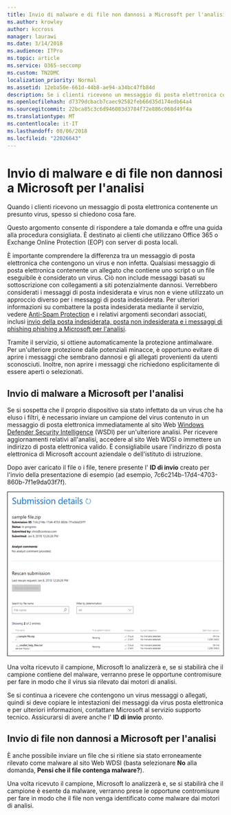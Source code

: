 ```yaml
---
title: Invio di malware e di file non dannosi a Microsoft per l'analisi
ms.author: krowley
author: kccross
manager: laurawi
ms.date: 3/14/2018
ms.audience: ITPro
ms.topic: article
ms.service: O365-seccomp
ms.custom: TN2DMC
localization_priority: Normal
ms.assetid: 12eba50e-661d-44b8-ae94-a34bc47fb84d
description: Se i clienti ricevono un messaggio di posta elettronica con un virus definitiva, che spesso askWhat è ora possibile procedere?
ms.openlocfilehash: d7379dcbacb7caec92582feb66d35d174edb64a4
ms.sourcegitcommit: 22bca85c3c6d946083d3784f72e886c068d49f4a
ms.translationtype: MT
ms.contentlocale: it-IT
ms.lasthandoff: 08/06/2018
ms.locfileid: "22026643"
---
```

# <a name="submitting-malware-and-non-malware-to-microsoft-for-analysis"></a>Invio di malware e di file non dannosi a Microsoft per l'analisi

Quando i clienti ricevono un messaggio di posta elettronica contenente un presunto virus, spesso si chiedono cosa fare.
  
Questo argomento consente di rispondere a tale domanda e offre una guida alla procedura consigliata. È destinato ai clienti che utilizzano Office 365 o Exchange Online Protection (EOP) con server di posta locali.
  
È importante comprendere la differenza tra un messaggio di posta elettronica che contengono un virus e non infetta. Qualsiasi messaggio di posta elettronica contenente un allegato che contiene uno script o un file eseguibile è considerato un virus. Ciò non include messaggi basati su sottoscrizione con collegamenti a siti potenzialmente dannosi. Verrebbero considerati i messaggi di posta indesiderata e virus non e viene utilizzato un approccio diverso per i messaggi di posta indesiderata. Per ulteriori informazioni su combattere la posta indesiderata mediante il servizio, vedere [Anti-Spam Protection](http://technet.microsoft.com/library/d5c58b9d-c9a2-4f2e-b4aa-b202aa4d5e7d.aspx) e i relativi argomenti secondari associati, inclusi [invio della posta indesiderata, posta non indesiderata e i messaggi di phishing phishing a Microsoft per l'analisi](submit-spam-non-spam-and-phishing-scam-messages-to-microsoft-for-analysis.md). 
  
Tramite il servizio, si ottiene automaticamente la protezione antimalware. Per un'ulteriore protezione dalle potenziali minacce, è opportuno evitare di aprire i messaggi che sembrano dannosi e gli allegati provenienti da utenti sconosciuti. Inoltre, non aprire i messaggi che richiedono esplicitamente di essere aperti o selezionati.
  
## <a name="submitting-malware-to-microsoft-for-analysis"></a>Invio di malware a Microsoft per l'analisi

Se si sospetta che il proprio dispositivo sia stato infettato da un virus che ha eluso i filtri, è necessario inviare un campione del virus contenuto in un messaggio di posta elettronica immediatamente al sito Web [Windows Defender Security Intelligence](https://go.microsoft.com/fwlink/p/?LinkId=196858) (WSDI) per un'ulteriore analisi. Per ricevere aggiornamenti relativi all'analisi, accedere al sito Web WDSI o immettere un indirizzo di posta elettronica valido. È consigliabile usare l'indirizzo di posta elettronica di Microsoft account aziendale o dell'istituto di istruzione. 
  
Dopo aver caricato il file o i file, tenere presente l' **ID di invio** creato per l'invio della presentazione di esempio (ad esempio, 7c6c214b-17d4-4703-860b-7f1e9da03f7f). 
  
![Dettagli di invio nel sito Web di Windows Defender Security Intelligence](media/EOP-Malware-Protection-Center.png)
  
Una volta ricevuto il campione, Microsoft lo analizzerà e, se si stabilirà che il campione contiene del malware, verranno prese le opportune contromisure per fare in modo che il virus sia rilevato dai motori di analisi.
  
Se si continua a ricevere che contengono un virus messaggi o allegati, quindi si deve copiare le intestazioni dei messaggi da virus posta elettronica e per ulteriori informazioni, contattare Microsoft al servizio supporto tecnico. Assicurarsi di avere anche l' **ID di invio** pronto. 
  
## <a name="submitting-non-malware-to-microsoft-for-analysis"></a>Invio di file non dannosi a Microsoft per l'analisi

È anche possibile inviare un file che si ritiene sia stato erroneamente rilevato come malware al sito Web WDSI (basta selezionare **No** alla domanda, **Pensi che il file contenga malware?**).
  
Una volta ricevuto il campione, Microsoft lo analizzerà e, se si stabilirà che il campione è esente da malware, verranno prese le opportune contromisure per fare in modo che il file non venga identificato come malware dai motori di analisi.
  

